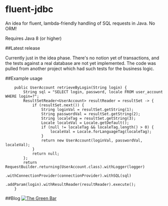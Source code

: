 # fluent-jdbc
An idea for fluent, lambda-friendly handling of SQL requests in Java.
No ORM!

Requires Java 8 (or higher)


##Latest release

Currently just in the idea phase.
There's no notion yet of transactions, and the tests against a real database are not yet implemented.  The code was pulled from another project which had such tests for the business logic.

##Example usage 
```
	public UserAccount retrieveByLogin(String login) {
		String sql = "SELECT login, password, locale FROM user_account WHERE login=?";
		ResultSetReader<UserAccount> resultReader = resultSet -> {
			if (resultSet.next()) {
				String loginVal = resultSet.getString(1);
				String passwordVal = resultSet.getString(2);
				String localeTag = resultSet.getString(3);
				Locale localeVal = Locale.getDefault();
				if (null != localeTag && localeTag.length() > 0) {
					localeVal = Locale.forLanguageTag(localeTag);
				}
				return new UserAccount(loginVal, passwordVal, localeVal);
			}
			return null;
		};
		return RequestBuilder.returning(UserAccount.class).withLogger(logger)
				.withConnectionProvider(connectionProvider).withSQL(sql)
				.addParam(login).withResultReader(resultReader).execute();
	}
```	

		
 
##Blog
[![The Green Bar](https://img.shields.io/badge/My_Blog:-The_Green_Bar-brightgreen.svg)](https://thegreenbar.wordpress.com/)

